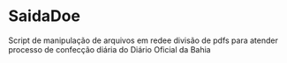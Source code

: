 # SaidaDoe
Script de manipulação de arquivos em redee  divisão de pdfs para atender processo de confecção diária do Diário Oficial da Bahia
